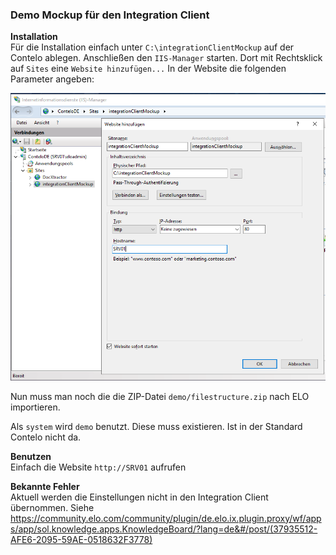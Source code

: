 ### Demo Mockup für den Integration Client


**Installation**<br>
Für die Installation einfach unter `C:\integrationClientMockup` auf der Contelo ablegen. 
Anschließen den `IIS-Manager` starten. Dort mit Rechtsklick auf `Sites` eine `Website hinzufügen...`
In der Website die folgenden Parameter angeben: 

![Daten für Website](assets/img/doku_1.png?raw=true "Screenshot")

Nun muss man noch die die ZIP-Datei `demo/filestructure.zip` nach ELO importieren. 

Als `system` wird `demo` benutzt. Diese muss existieren. 
Ist in der Standard Contelo nicht da.

**Benutzen**<br>
Einfach die Website `http://SRV01` aufrufen 

**Bekannte Fehler**<br>
Aktuell werden die Einstellungen nicht in den Integration Client übernommen. 
Siehe https://community.elo.com/community/plugin/de.elo.ix.plugin.proxy/wf/apps/app/sol.knowledge.apps.KnowledgeBoard/?lang=de&#/post/(37935512-AFE6-2095-59AE-0518632F3778)